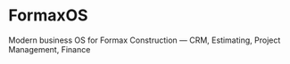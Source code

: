 # FormaxOS
Modern business OS for Formax Construction — CRM, Estimating, Project Management, Finance
